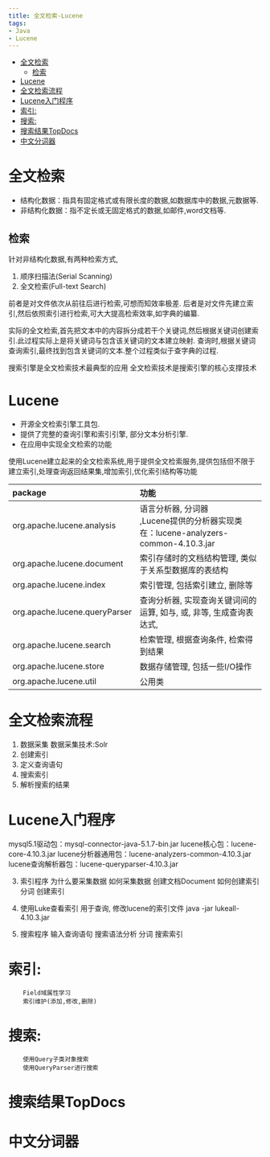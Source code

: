 ```yaml
---
title: 全文检索-Lucene
tags:
- Java
- Lucene
---
```

<!-- TOC -->

- [全文检索](#全文检索)
	- [检索](#检索)
- [Lucene](#lucene)
- [全文检索流程](#全文检索流程)
- [Lucene入门程序](#lucene入门程序)
- [索引:](#索引)
- [搜索:](#搜索)
- [搜索结果TopDocs](#搜索结果topdocs)
- [中文分词器](#中文分词器)

<!-- /TOC -->
# 全文检索

* 结构化数据：指具有固定格式或有限长度的数据,如数据库中的数据,元数据等.
* 非结构化数据：指不定长或无固定格式的数据,如邮件,word文档等.

## 检索

针对非结构化数据,有两种检索方式,
1. 顺序扫描法(Serial Scanning)
2. 全文检索(Full-text Search)

前者是对文件依次从前往后进行检索,可想而知效率极差.
后者是对文件先建立索引,然后依照索引进行检索,可大大提高检索效率,如字典的编纂.

实际的全文检索,首先把文本中的内容拆分成若干个关键词,然后根据关键词创建索引.此过程实际上是将关键词与包含该关键词的文本建立映射.
查询时,根据关键词查询索引,最终找到包含关键词的文本.整个过程类似于查字典的过程.

搜索引擎是全文检索技术最典型的应用
全文检索技术是搜索引擎的核心支撑技术

# Lucene

* 开源全文检索引擎工具包.
* 提供了完整的查询引擎和索引引擎, 部分文本分析引擎.
* 在应用中实现全文检索的功能

使用Lucene建立起来的全文检索系统,用于提供全文检索服务,提供包括但不限于建立索引,处理查询返回结果集,增加索引,优化索引结构等功能

|package|功能|
|:---|:---|
|org.apache.lucene.analysis|语言分析器, 分词器<br/>,Lucene提供的分析器实现类在：lucene-analyzers-common-4.10.3.jar|
|org.apache.lucene.document|索引存储时的文档结构管理, 类似于关系型数据库的表结构|
|org.apache.lucene.index|索引管理, 包括索引建立, 删除等|
|org.apache.lucene.queryParser|查询分析器, 实现查询关键词间的运算, 如与, 或, 非等, 生成查询表达式, |
|org.apache.lucene.search|检索管理, 根据查询条件, 检索得到结果|
|org.apache.lucene.store|数据存储管理, 包括一些I/O操作|
|org.apache.lucene.util|公用类|

# 全文检索流程

1. 数据采集
	数据采集技术:Solr
2. 创建索引
3. 定义查询语句
4. 搜索索引
5. 解析搜索的结果


# Lucene入门程序


mysql5.1驱动包：mysql-connector-java-5.1.7-bin.jar
lucene核心包：lucene-core-4.10.3.jar
lucene分析器通用包：lucene-analyzers-common-4.10.3.jar
lucene查询解析器包：lucene-queryparser-4.10.3.jar



3)	索引程序
		为什么要采集数据
		如何采集数据
		创建文档Document
		如何创建索引
		分词
		创建索引
4)	使用Luke查看索引
用于查询, 修改lucene的索引文件
java  -jar lukeall-4.10.3.jar

5)	搜索程序
		输入查询语句
		搜索语法分析
		分词
		搜索索引

# 索引:
		Field域属性学习
		索引维护(添加,修改,删除)
# 搜索:
		使用Query子类对象搜索
		使用QueryParser进行搜索
# 搜索结果TopDocs
# 中文分词器
